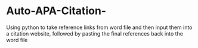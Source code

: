 # Auto-APA-Citation-
Using python to take reference links from word file and then input them into a citation website, followed by pasting the final references back into the word file

